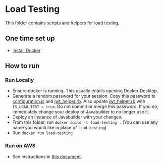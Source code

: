 # Load Testing
This folder contains scripts and helpers for load testing.

## One time set up
- [Install Docker](https://docs.docker.com/get-docker/)

## How to run
### Run Locally
- Ensure docker is running. This usually entails opening Docker Desktop.
- Generate a random password for your session. Copy this password to [configuration.js](scripts/configuration.js#L50)
  and [jwt_helper.rb](../javabuilder-authorizer/jwt_helper.rb#L3). Also update [jwt_helper.rb](../javabuilder-authorizer/jwt_helper.rb#L2) with `IS_LOAD_TEST = true`. Do not commit or merge this password. If you do, immediately change your deploy of Javabuilder to no longer use it.
- Deploy an instance of Javabuilder with your changes.
- From this folder, run `docker build -t load-testing .` (You can use any name you would like in place of `load-testing`)
- Run `docker run load-testing`

### Run on AWS
- See instructions in [this document](https://docs.google.com/document/d/1GIiiMYCLbPE9QAqTRzHyslBzjFNvV1V1q8tdGwpKiNY).
